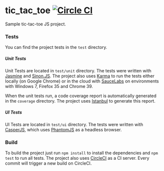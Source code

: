 # tic_tac_toe [![Circle CI](https://circleci.com/gh/stefanteixeira/tic_tac_toe.svg?style=shield)](https://circleci.com/gh/stefanteixeira/tic_tac_toe)

Sample tic-tac-toe JS project.

### Tests

You can find the project tests in the ```test``` directory.

##### Unit Tests

Unit Tests are located in ```test/unit``` directory. The tests were written with [Jasmine](http://jasmine.github.io/) and [Sinon.JS](http://sinonjs.org/). The project also uses [Karma](http://karma-runner.github.io/0.12/index.html) to run the tests either locally (on Google Chrome) or in the cloud with [SauceLabs](https://saucelabs.com/) on environments with Windows 7, Firefox 35 and Chrome 39.

When the unit tests run, a code coverage report is automatically generated in the ```coverage``` directory. The project uses [Istanbul](https://gotwarlost.github.io/istanbul/) to generate this report.

##### UI Tests

UI Tests are located in ```test/ui``` directory. The tests were written with [CasperJS](http://casperjs.org/), which uses [PhantomJS](http://phantomjs.org/) as a headless browser.

### Build

To build the project just run ```npm install``` to install the dependencies and ```npm test``` to run all tests. The project also uses [CircleCI](https://circleci.com/) as a CI server. Every commit will trigger a new build on CircleCI.

